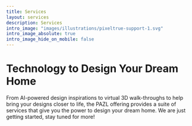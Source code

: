 ```yaml
---
title: Services
layout: services
description: Services
intro_image: "images/illustrations/pixeltrue-support-1.svg"
intro_image_absolute: true
intro_image_hide_on_mobile: false
---
```


# Technology to Design Your Dream Home

From AI-powered design inspirations to virtual 3D walk-throughs to help bring your designs closer to life, the PAZL offering provides a suite of services that give you the power to design your dream home. We are just getting started, stay tuned for more!
